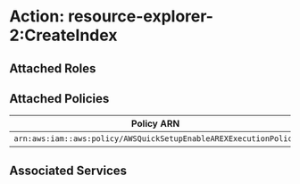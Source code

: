 # Action: resource-explorer-2:CreateIndex

## Attached Roles

## Attached Policies

| Policy ARN | Policy Name |
|------------|-------------|
| `arn:aws:iam::aws:policy/AWSQuickSetupEnableAREXExecutionPolicy` | [AWSQuickSetupEnableAREXExecutionPolicy](../policies.md#awsquicksetupenablearexexecutionpolicy) |

## Associated Services

